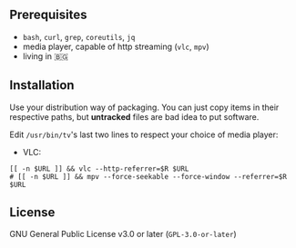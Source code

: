 Prerequisites
------
- `bash`, `curl`, `grep`, `coreutils`, `jq`
- media player, capable of http streaming (`vlc`, `mpv`)
- living in 🇧🇬

Installation
---------
Use your distribution way of packaging. You can just copy items in their respective paths, but **untracked** files are bad idea to put software.

Edit `/usr/bin/tv`'s last two lines to respect your choice of media player:
- VLC:
```
[[ -n $URL ]] && vlc --http-referrer=$R $URL
# [[ -n $URL ]] && mpv --force-seekable --force-window --referrer=$R $URL
```

License
-----------
GNU General Public License v3.0 or later (`GPL-3.0-or-later`)
